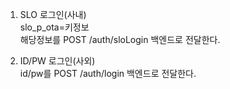 1. SLO 로그인(사내)  
  slo_p_ota=키정보  
  해당정보를 POST /auth/sloLogin 백엔드로 전달한다. 


2. ID/PW 로그인(사외)  
  id/pw를 POST /auth/login 백엔드로 전달한다.
